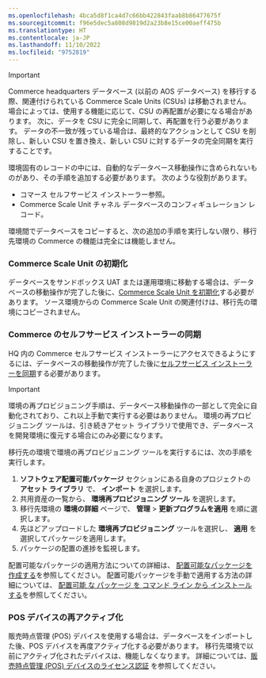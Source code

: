 ```yaml
---
ms.openlocfilehash: 4bca5d8f1ca4d7c66bb422843faab8b86477675f
ms.sourcegitcommit: f96e5dec5a808d9819d2a23b8e15ce00aeff475b
ms.translationtype: HT
ms.contentlocale: ja-JP
ms.lasthandoff: 11/10/2022
ms.locfileid: "9752819"
---
```

> [!IMPORTANT]
> Commerce headquarters データベース (以前の AOS データベース) を移行する際、関連付けられている Commerce Scale Units (CSUs) は移動されません。 場合によっては、使用する機能に応じて、CSU の再配置が必要になる場合があります。 次に、データを CSU に完全に同期して、再配置を行う必要があります。 データの不一致が残っている場合は、最終的なアクションとして CSU を削除し、新しい CSU を置き換え、新しい CSU に対するデータの完全同期を実行することです。
> 
> 環境固有のレコードの中には、自動的なデータベース移動操作に含められないものがあり、その手順を追加する必要があります。 次のような役割があります。
> - コマース セルフサービス インストーラー参照。
> - Commerce Scale Unit チャネル データベースのコンフィギュレーション レコード。

環境間でデータベースをコピーすると、次の追加の手順を実行しない限り、移行先環境の Commerce の機能は完全には機能しません。

### <a name="initialize-commerce-scale-units"></a>Commerce Scale Unit の初期化
データベースをサンドボックス UAT または運用環境に移動する場合は、データベースの移動操作が完了した後に、[Commerce Scale Unit を初期化](../deployment/Initialize-Retail-Channels.md)する必要があります。 ソース環境からの Commerce Scale Unit の関連付けは、移行先の環境にコピーされません。 

### <a name="synchronize-commerce-self-service-installers"></a>Commerce のセルフサービス インストーラーの同期
HQ 内の Commerce セルフサービス インストーラーにアクセスできるようにするには、データベースの移動操作が完了した後に[セルフサービス インストーラーを同期](../../../commerce/dev-itpro/synchronize-installers.md)する必要があります。

> [!IMPORTANT]
> 環境の再プロビジョニング手順は、データベース移動操作の一部として完全に自動化されており、これ以上手動で実行する必要はありません。 環境の再プロビジョニング ツールは、引き続きアセット ライブラリで使用でき、データベースを開発環境に復元する場合にのみ必要になります。 

移行先の環境で環境の再プロビジョニング ツールを実行するには、次の手順を実行します。

1. **ソフトウェア配置可能パッケージ** セクションにある自身のプロジェクトの **アセット ライブラリ** で、 **インポート** を選択します。
2. 共用資産の一覧から、 **環境再プロビジョニング ツール** を選択します。
3. 移行先環境の **環境の詳細** ページで、 **管理** > **更新プログラムを適用** を順に選択します。
4. 先ほどアップロードした **環境再プロビジョニング** ツールを選択し、 **適用** を選択してパッケージを適用します。
5. パッケージの配置の進捗を監視します。

配置可能なパッケージの適用方法についての詳細は、 [配置可能なパッケージを作成する](../deployment/create-apply-deployable-package.md)を参照してください。 配置可能パッケージを手動で適用する方法の詳細については、 [配置可能 な パッケージ を コマンド ライン から インストール する](../deployment/install-deployable-package.md)を参照してください。

### <a name="re-activate-pos-devices"></a>POS デバイスの再アクティブ化

販売時点管理 (POS) デバイスを使用する場合は、データベースをインポートした後、POS デバイスを再度アクティブ化する必要があります。 移行先環境で以前にアクティブ化されたデバイスは、機能しなくなります。 詳細については、[販売時点管理 (POS) デバイスのライセンス認証](../../../commerce/dev-itpro/retail-device-activation.md) を参照してください。
